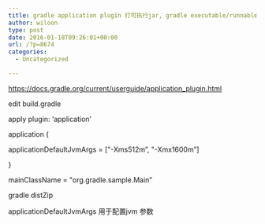 ```yaml
---
title: gradle application plugin 打可执行jar, gradle executable/runnable jar
author: wiloon
type: post
date: 2016-01-18T09:26:01+00:00
url: /?p=8674
categories:
  - Uncategorized

---
```

https://docs.gradle.org/current/userguide/application_plugin.html

edit build.gradle

apply plugin: &#8216;application&#8217;
  
application {
      
applicationDefaultJvmArgs = ["-Xms512m&#8221;, "-Xmx1600m&#8221;]
  
}
  
mainClassName = "org.gradle.sample.Main&#8221;

gradle distZip

applicationDefaultJvmArgs 用于配置jvm 参数